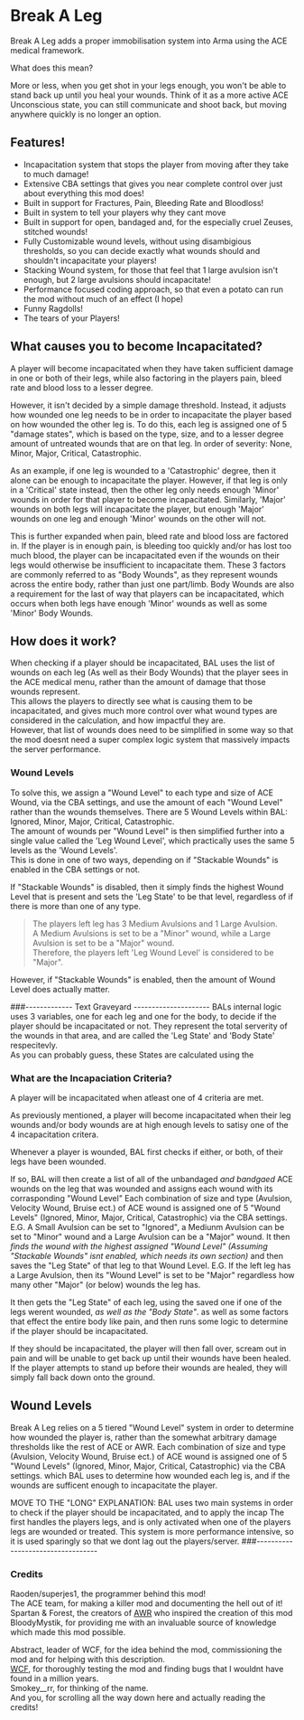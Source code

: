 # Break A Leg
Break A Leg adds a proper immobilisation system into Arma using the ACE medical framework.

What does this mean?

More or less, when you get shot in your legs enough, you won't be able to stand back up until you heal your wounds. 
Think of it as a more active ACE Unconscious state, you can still communicate and shoot back, but moving anywhere quickly is no longer an option.

## Features! 
* Incapacitation system that stops the player from moving after they take to much damage!
* Extensive CBA settings that gives you near complete control over just about everything this mod does!
* Built in support for Fractures, Pain, Bleeding Rate and Bloodloss!
* Built in system to tell your players why they cant move
* Built in support for open, bandaged and, for the especially cruel Zeuses, stitched wounds!
* Fully Customizable wound levels, without using disambigious thresholds, so you can decide exactly what wounds should and shouldn't incapacitate your players!
* Stacking Wound system, for those that feel that 1 large avulsion isn't enough, but 2 large avulsions should incapacitate! 
* Performance focused coding approach, so that even a potato can run the mod without much of an effect (I hope)
* Funny Ragdolls!
* The tears of your Players!

## What causes you to become Incapacitated?
A player will become incapacitated when they have taken sufficient damage in one or both of their legs, while also factoring in the players pain, bleed rate and blood loss to a lesser degree.

However, it isn't decided by a simple damage threshold.
Instead, it adjusts how wounded one leg needs to be in order to incapacitate the player based on how wounded the other leg is.
To do this, each leg is assigned one of 5 "damage states", which is based on the type, size, and to a lesser degree amount of untreated wounds that are on that leg.
In order of severity: None, Minor, Major, Critical, Catastrophic.

As an example, if one leg is wounded to a 'Catastrophic' degree, then it alone can be enough to incapacitate the player.
However, if that leg is only in a 'Critical' state instead, then the other leg only needs enough 'Minor' wounds in order for that player to become incapacitated.
Similarly, 'Major' wounds on both legs will incapacitate the player, but enough 'Major' wounds on one leg and enough 'Minor' wounds on the other will not.

This is further expanded when pain, bleed rate and blood loss are factored in. If the player is in enough pain, is bleeding too quickly and/or has lost too much blood, the player can be incapacitated even if the wounds on their legs would otherwise be insufficient to incapacitate them.
These 3 factors are commonly referred to as "Body Wounds", as they represent wounds across the entire body, rather than just one part/limb.
Body Wounds are also a requirement for the last of way that players can be incapacitated, which occurs when both legs have enough 'Minor' wounds as well as some 'Minor' Body Wounds.

## How does it work?
When checking if a player should be incapacitated, BAL uses the list of wounds on each leg (As well as their Body Wounds) that the player sees in the ACE medical menu, rather than the amount of damage that those wounds represent.   
This allows the players to directly see what is causing them to be incapacitated, and gives much more control over what wound types are considered in the calculation, and how impactful they are.   
However, that list of wounds does need to be simplified in some way so that the mod doesnt need a super complex logic system that massively impacts the server performance.  

### Wound Levels
To solve this, we assign a "Wound Level" to each type and size of ACE Wound, via the CBA settings, and use the amount of each "Wound Level" rather than the wounds themselves. There are 5 Wound Levels within BAL: Ignored, Minor, Major, Critical, Catastrophic.  
The amount of wounds per "Wound Level" is then simplified further into a single value called the 'Leg Wound Level', which practically uses the same 5 levels as the 'Wound Levels'.   
This is done in one of two ways, depending on if "Stackable Wounds" is enabled in the CBA settings or not.   

If "Stackable Wounds" is disabled, then it simply finds the highest Wound Level that is present and sets the 'Leg State' to be that level, regardless of if there is more than one of any type.  
> The players left leg has 3 Medium Avulsions and 1 Large Avulsion.   
> A Medium Avulsions is set to be a "Minor" wound, while a Large Avulsion is set to be a "Major" wound.   
> Therefore, the players left 'Leg Wound Level' is considered to be "Major". 

However, if "Stackable Wounds" is enabled, then the amount of Wound Level does actually matter. 




###------------- Text Graveyard   ---------------------
BALs internal logic uses 3 variables, one for each leg and one for the body, to decide if the player should be incapacitated or not. They represent the total serverity of the wounds in that area, and are called the 'Leg State' and 'Body State' respecitevly.  
As you can probably guess, these States are calculated using the 


### What are the Incapaciation Criteria? 
A player will be incapacitated when atleast one of 4 criteria are met. 



As previously mentioned, a player will become incapacitated when their leg wounds and/or body wounds are at high enough levels to satisy one of the 4 incapacitation critera. 


Whenever a player is wounded, BAL first checks if either, or both, of their legs have been wounded. 

If so, BAL will then create a list of all of the unbandaged *and bandgaed* ACE wounds on the leg that was wounded and assigns each wound with its corrasponding "Wound Level"
Each combination of size and type (Avulsion, Velocity Wound, Bruise ect.) of ACE wound is assigned one of 5 "Wound Levels" (Ignored, Minor, Major, Critical, Catastrophic) via the CBA settings.
E.G. A Small Avulsion can be set to "Ignored", a Mediunm Avulsion can be set to "Minor" wound and a Large Avulsion can be a "Major" wound. 
It then *finds the wound with the highest assigned "Wound Level" (Assuming "Stackable Wounds" isnt enabled, which needs its own section)* and then saves the "Leg State" of that leg to that Wound Level. 
E.G. If the left leg has a Large Avulsion, then its "Wound Level" is set to be "Major" regardless how many other "Major" (or below) wounds the leg has. 

It then gets the "Leg State" of each leg, using the saved one if one of the legs werent wounded, *as well as the "Body State"*.
as well as some factors that effect the entire body like pain, and then runs some logic to determine if the player should be incapacitated.

If they should be incapacitated, the player will then fall over, scream out in pain and will be unable to get back up until their wounds have been healed.  
If the player attempts to stand up before their wounds are healed, they will simply fall back down onto the ground. 

## Wound Levels
Break A Leg relies on a 5 tiered "Wound Level" system in order to determine how wounded the player is, rather than the somewhat arbitrary damage thresholds like the rest of ACE or AWR. 
Each combination of size and type (Avulsion, Velocity Wound, Bruise ect.) of ACE wound is assigned one of 5 "Wound Levels" (Ignored, Minor, Major, Critical, Catastrophic) via the CBA settings. which BAL uses to determine how wounded each leg is, and if the wounds are sufficent enough to incapacitate the player. 

MOVE TO THE "LONG" EXPLANATION:
BAL uses two main systems in order to check if the player should be incapacitated, and to apply the incap
The first handles the players legs, and is only activated when one of the players legs are wounded or treated. This system is more performance intensive, so it is used sparingly so that we dont lag out the players/server.
###----------------------------------

### Credits 
Raoden/superjes1, the programmer behind this mod!  
The ACE team, for making a killer mod and documenting the hell out of it!  
Spartan & Forest, the creators of [AWR](https://steamcommunity.com/sharedfiles/filedetails/?id=2894821376) who inspired the creation of this mod  
BloodyMystik, for providing me with an invaluable source of knowledge which made this mod possible.   

Abstract, leader of WCF, for the idea behind the mod, commissioning the mod and for helping with this description.  
[WCF](https://discord.gg/DkzPWhNn8V), for thoroughly testing the mod and finding bugs that I wouldnt have found in a million years.   
Smokey__rr, for thinking of the name.   
And you, for scrolling all the way down here and actually reading the credits!
